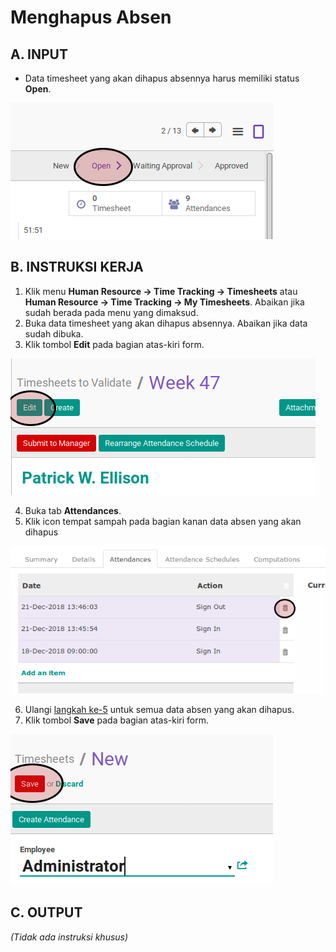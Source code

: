 # Menghapus Absen

## A. INPUT

* Data timesheet yang akan dihapus absennya harus memiliki status **Open**.

![](../../img/timesheet/status-open.png)

## B. INSTRUKSI KERJA

1. Klik menu **Human Resource -> Time Tracking -> Timesheets** atau **Human Resource -> Time Tracking -> My Timesheets**. Abaikan jika sudah berada pada menu yang dimaksud.
2. Buka data timesheet yang akan dihapus absennya. Abaikan jika data sudah dibuka.
3. Klik tombol **Edit** pada bagian atas-kiri form.

![](../../img/timesheet/tombol-edit.png)

4. Buka tab **Attendances**.
5. <a name="l5">Klik</a> icon tempat sampah pada bagian kanan data absen yang akan dihapus

![](../../img/timesheet/tombol-hapus-absen.png)

6. Ulangi [langkah ke-5](#l5) untuk semua data absen yang akan dihapus.
7. Klik tombol **Save** pada bagian atas-kiri form.

![](../../img/timesheet/tombol-simpan.png)

## C. OUTPUT

*(Tidak ada instruksi khusus)*
